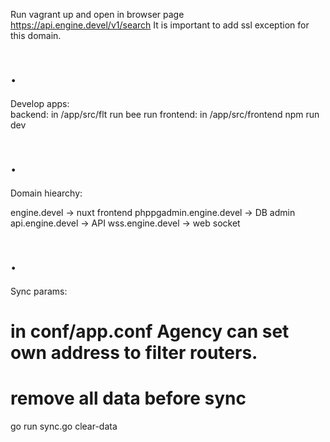 Run vagrant up and open in browser page https://api.engine.devel/v1/search
It is important to add ssl exception for this domain.

.
=======
Develop apps: 	
backend:	in /app/src/flt run bee run
frontend:	in /app/src/frontend npm run dev

.
=======
Domain hiearchy:

engine.devel -> nuxt frontend
phppgadmin.engine.devel -> DB admin
api.engine.devel -> API
wss.engine.devel -> web socket

.
=======
Sync params: 
# in conf/app.conf Agency can set own address to filter routers.
# remove all data before sync
go run sync.go clear-data